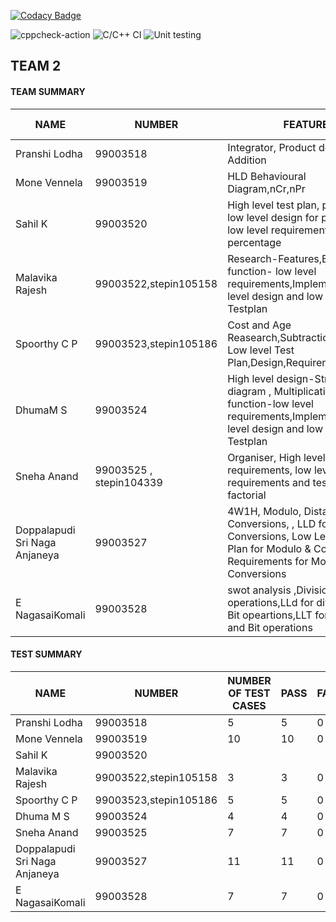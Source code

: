 
[![Codacy Badge](https://api.codacy.com/project/badge/Grade/801e979a09a6421b8bd328c8b943a726)](https://app.codacy.com/gh/99003518/Team2_calciapp?utm_source=github.com&utm_medium=referral&utm_content=99003518/Team2_calciapp&utm_campaign=Badge_Grade)

![cppcheck-action](https://github.com/99003518/Team2_calciapp/workflows/cppcheck-action/badge.svg)
![C/C++ CI](https://github.com/99003518/Team2_calciapp/workflows/C/C++%20CI/badge.svg)
![Unit testing](https://github.com/99003518/Team2_calciapp/workflows/Unit%20testing/badge.svg)


## TEAM 2

#### TEAM SUMMARY

|NAME|NUMBER|FEATURE|ISSUES RAISED|ISSUES RESOLVED|
|-----|-----|-----|-----|-----|
|Pranshi Lodha|99003518|Integrator, Product definition and Addition|||
|Mone Vennela|99003519|HLD Behavioural Diagram,nCr,nPr||
|Sahil K|99003520|High level test plan, percentage, low level design for percentage, low level requirement for percentage ||
|Malavika Rajesh|99003522,stepin105158|Research-Features,Exponential function- low level requirements,Implementation,low level design and low level Testplan|
|Spoorthy C P|99003523,stepin105186|Cost and Age Reasearch,Subtraction,main file, Low level Test Plan,Design,Requirements||
|DhumaM S|99003524|High level design-Structural diagram , Multiplication function-low level requirements,Implementation,low level design and low level Testplan||
|Sneha Anand|99003525 , stepin104339|Organiser, High level requirements, low level requirements and test plan for factorial |||
|Doppalapudi Sri Naga Anjaneya|99003527|4W1H, Modulo, Distance Conversions, , LLD for Modulo & Conversions, Low Level Test Plan for Modulo & Conversions, Requirements for Modulo and Conversions||
|E NagasaiKomali|99003528|swot analysis ,Division and Bit operations,LLd for division and Bit opeartions,LLT for division and Bit operations||

#### TEST SUMMARY

|NAME|NUMBER|NUMBER OF TEST CASES| PASS|FAIL |NOT CHECKED |
|-----|-----|-----|-----|-----|-----|
|Pranshi Lodha|99003518|5|5|0|0|
|Mone Vennela|99003519|10|10|0|0|
|Sahil K|99003520|||
|Malavika Rajesh|99003522,stepin105158|3|3|0|0|
|Spoorthy C P|99003523,stepin105186|5|5|0|0|
|Dhuma M S|99003524|4|4|0|0|
|Sneha Anand|99003525|7|7|0|0|
|Doppalapudi Sri Naga Anjaneya|99003527|11|11|0|0|
|E NagasaiKomali|99003528|7|7|0|0|
